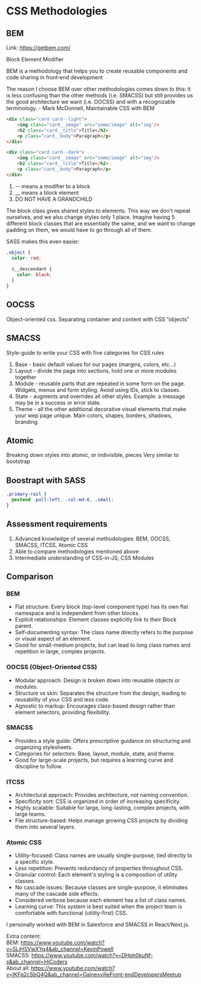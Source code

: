# CSS Methodologies

## BEM

Link: https://getbem.com/

Block Element Modifier

BEM is a methodology that helps you to create reusable components and code sharing in front‑end development

The reason I choose BEM over other methodologies comes down to this: it is less confusing than the other methods (i.e. SMACSS) but still provides us the good architecture we want (i.e. OOCSS) and with a recognizable terminology. - Mark McDonnell, Maintainable CSS with BEM

```html 
<div class="card card--light">
    <img class="card__image" src="some/image" alt="img"/>
    <h2 class="card__title">Title</h2>
    <p class="card__body">Paragraph</p>
</div>

<div class="card card--dark">
    <img class="card__image" src="some/image" alt="img"/>
    <h2 class="card__title">Title</h2>
    <p class="card__body">Paragraph</p>
</div>
```

1. -- means a modifier to a block
2. __ means a block element
3. DO NOT HAVE A GRANDCHILD

The block class gives shared styles to elements. This way we don't repeat ourselves, and we also change styles only 1 place. Imagine having 5 different block classes that are essentially the same, and we want to change padding on them, we would have to go through all of them.

SASS makes this even easier:

```scss
.object {
  color: red;
  
  &__descendant {
    color: black;
  }
}

```

## OOCSS 

Object-oriented css.
Separating container and content with CSS “objects”

## SMACSS 

Style-guide to write your CSS with five categories for CSS rules
1. Base - basic default values for our pages (margins, colors, etc...)
2. Layout - divide the page into sections, hold one or more modules together
3. Module - reusable parts that are repeated in some form on the page. Widgets, menus and form styling. Avoid using IDs, stick to classes.
4. State - augments and overrides all other styles. Example: a message may be in a success or error state.
5. Theme - all the other additional decorative visual elements that make your wep page unique. Main colors, shapes, borders, shadows, branding.


## Atomic

Breaking down styles into atomic, or indivisible, pieces
Very similar to bootstrap


## Boostrapt with SASS

```scss
.primary-rail {
  @extend .pull-left, .col-md-6, .small;
}
```

## Assessment requirements

1. Advanced knowledge of several methodologies: BEM, OOCSS, SMACSS, ITCSS, Atomic CSS
2. Able to compare methodologies mentioned above
3. Intermediate understanding of CSS-in-JS, CSS Modules

## Comparison 

### BEM

- Flat structure: Every block (top-level component type) has its own flat namespace and is independent from other blocks.
- Explicit relationships: Element classes explicitly link to their Block parent.
- Self-documenting syntax: The class name directly refers to the purpose or visual aspect of an element.
- Good for small-medium projects, but can lead to long class names and repetition in large, complex projects.

### OOCSS (Object-Oriented CSS)

- Modular approach: Design is broken down into reusable objects or modules.
- Structure vs skin: Separates the structure from the design, leading to reusability of your CSS and less code.
- Agnostic to markup: Encourages class-based design rather than element selectors, providing flexibility.

### SMACSS

- Provides a style guide: Offers prescriptive guidance on structuring and organizing stylesheets.
- Categories for selectors: Base, layout, module, state, and theme.
- Good for large-scale projects, but requires a learning curve and discipline to follow.

### ITCSS 

- Architectural approach: Provides architecture, not naming convention.
- Specificity sort: CSS is organized in order of increasing specificity.
- Highly scalable: Suitable for large, long-lasting, complex projects, with large teams.
- File structure-based: Helps manage growing CSS projects by dividing them into several layers.


### Atomic CSS

- Utility-focused: Class names are usually single-purpose, tied directly to a specific style.
- Less repetition: Prevents redundancy of properties throughout CSS.
- Granular control: Each element's styling is a composition of utility classes.
- No cascade issues: Because classes are single-purpose, it eliminates many of the cascade side effects.
- Considered verbose because each element has a list of class names.
- Learning curve: This system is best suited when the project team is comfortable with functional (utility-first) CSS.

I personally worked with BEM in Salesforce and SMACSS in React/Next.js. 


Extra content: <br/>
BEM: https://www.youtube.com/watch?v=SLjHSVwXYq4&ab_channel=KevinPowell <br/>
SMACSS: https://www.youtube.com/watch?v=DHph0kuNf-s&ab_channel=HiCoders <br/>
About all: https://www.youtube.com/watch?v=IKFq2cSbQ4Q&ab_channel=GainesvilleFront-endDevelopersMeetup